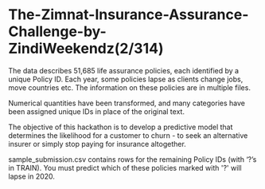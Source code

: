 # The-Zimnat-Insurance-Assurance-Challenge-by-ZindiWeekendz(2/314)
The data describes 51,685 life assurance policies, each identified by a unique Policy ID. Each year, some policies lapse as clients change jobs, move countries etc. The information on these policies are in multiple files.

Numerical quantities have been transformed, and many categories have been assigned unique IDs in place of the original text.

The objective of this hackathon is to develop a predictive model that determines the likelihood for a customer to churn - to seek an alternative insurer or simply stop paying for insurance altogether.

sample_submission.csv contains rows for the remaining Policy IDs (with ‘?’s in TRAIN). You must predict which of these policies marked with '?' will lapse in 2020.
